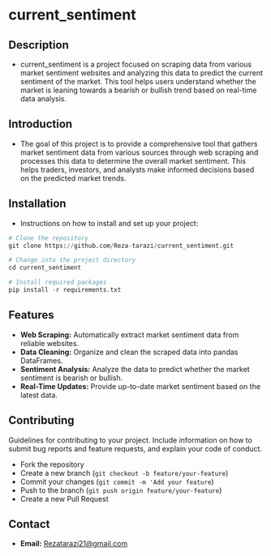 # current_sentiment

## Description
- current_sentiment is a project focused on scraping data from various market sentiment websites and analyzing this data to predict the current sentiment of the market. This tool helps users understand whether the market is leaning towards a bearish or bullish trend based on real-time data analysis.

## Introduction
- The goal of this project is to provide a comprehensive tool that gathers market sentiment data from various sources through web scraping and processes this data to determine the overall market sentiment. This helps traders, investors, and analysts make informed decisions based on the predicted market trends.
## Installation
- Instructions on how to install and set up your project:

```python
# Clone the repository
git clone https://github.com/Reza-tarazi/current_sentiment.git

# Change into the project directory
cd current_sentiment

# Install required packages
pip install -r requirements.txt
```

## Features
- **Web Scraping:** Automatically extract market sentiment data from reliable websites.
- **Data Cleaning:** Organize and clean the scraped data into pandas DataFrames.
- **Sentiment Analysis:** Analyze the data to predict whether the market sentiment is bearish or bullish.
- **Real-Time Updates:** Provide up-to-date market sentiment based on the latest data.

## Contributing
Guidelines for contributing to your project. Include information on how to submit bug reports and feature requests, and explain your code of conduct.
- Fork the repository
- Create a new branch (```git checkout -b feature/your-feature```)
- Commit your changes (```git commit -m 'Add your feature```)
- Push to the branch (```git push origin feature/your-feature```)
- Create a new Pull Request

## Contact
- **Email:** Rezatarazi21@gmail.com
